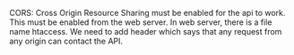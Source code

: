 CORS: Cross Origin Resource Sharing must be enabled for the api to work.
This must be enabled from the web server.
In web server, there is a file name htaccess.
We need to add header which says that any request from any origin can contact the API.
